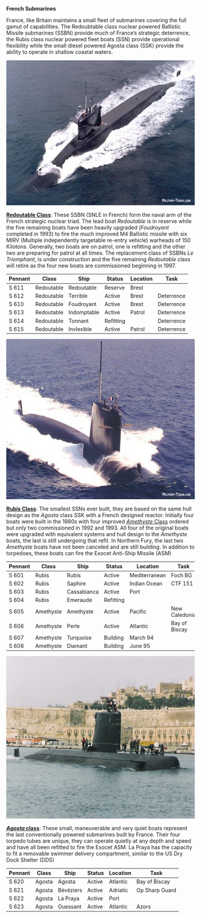 **French Submarines**

France, like Britain maintains a small fleet of submarines covering the
full gamut of capabilities. The Redoubtable class nuclear powered
Ballistic Missile submarines (SSBN) provide much of France’s strategic
deterrence, the Rubis class nuclear powered fleet boats (SSN) provide
operational flexibility while the small diesel powered Agosta class
(SSK) provide the ability to operate in shallow coastal waters.

<img src="/assets\images\nato\fr\navy\submarines\image1.jpeg" style="width:6.5in;height:4.04022in" alt="C:\Users\Bart\Pictures\NF Web\le_redoutable_class.jpg" />

[**Redoutable
Class**](https://en.wikipedia.org/wiki/Redoutable-class_submarine_(1967)):
These SSBN (SNLE in French) form the naval arm of the French strategic
nuclear triad. The lead boat *Redoutable* is in reserve while the five
remaining boats have been heavily upgraded (*Foudroyant* completed in
1993) to fire the much improved M4 Ballistic missile with six MIRV
(Multiple independently targetable re-entry vehicle) warheads of 150
Kilotons. Generally, two boats are on patrol, one is refitting and the
other two are preparing for patrol at all times. The replacement class
of SSBNs *Le Triomphant*, is under construction and the five remaining
*Redoutable* class will retire as the four new boats are commissioned
beginning in 1997.

| **Pennant** | **Class**  | **Ship**    | **Status** | **Location** | **Task**   |
|-------------|------------|-------------|------------|--------------|------------|
| S 611       | Redoutable | Redoutable  | Reserve    | Brest        |            |
| S 612       | Redoutable | Terrible    | Active     | Brest        | Deterrence |
| S 610       | Redoutable | Foudroyant  | Active     | Brest        | Deterrence |
| S 613       | Redoutable | Indomptable | Active     | Patrol       | Deterrence |
| S 614       | Redoutable | Tonnant     | Refitting  |              | Deterrence |
| S 615       | Redoutable | Invlexible  | Active     | Patrol       | Deterrence |

<img src="/assets\images\nato\fr\navy\submarines\image2.jpg" style="width:6.5in;height:4.4632in" />

[**Rubis Class**](http://www.military-today.com/navy/rubis_class.htm):
The smallest SSNs ever built, they are based on the same hull design as
the *Agosta* class SSK with a French designed reactor. Initially four
boats were built in the 1980s with four improved [*Amethyste*
Class](http://www.military-today.com/navy/amethyste_class.htm) ordered
but only two commissioned in 1992 and 1993. All four of the original
boats were upgraded with equivalent systems and hull design to the
*Amethyste* boats, the last is still undergoing that refit. In Northern
Fury, the last two *Amethyste* boats have not been canceled and are
still building. In addition to torpedoes, these boats can fire the
Exocet Anti-Ship Missile (ASM)

| **Pennant** | **Class** | **Ship**    | **Status** | **Location**  | **Task**      |
|-------------|-----------|-------------|------------|---------------|---------------|
| S 601       | Rubis     | Rubis       | Active     | Mediterranean | Foch BG       |
| S 602       | Rubis     | Saphire     | Active     | Indian Ocean  | CTF 151       |
| S 603       | Rubis     | Cassabianca | Active     | Port          |               |
| S 604       | Rubis     | Emeraude    | Refitting  |               |               |
| S 605       | Amethyste | Amethyste   | Active     | Pacific       | New Caledonia |
| S 606       | Amethyste | Perle       | Active     | Atlantic      | Bay of Biscay |
| S 607       | Amethyste | Turquoise   | Building   | March 94      |               |
| S 608       | Amethyste | Diamant     | Building   | June 95       |               |

<img src="/assets\images\nato\fr\navy\submarines\image3.jpg" style="width:6.5in;height:4.53056in" />

[***Agosta*
class**](http://www.military-today.com/navy/agosta_class.htm): These
small, maneuverable and very quiet boats represent the last
conventionally powered submarines built by France. Their four torpedo
tubes are unique, they can operate quietly at any depth and speed and
have all been refitted to fire the Exocet ASM. La Praya has the capacity
to fit a removable swimmer delivery compartment, similar to the US Dry
Dock Shelter (DDS)

| **Pennant** | **Class** | **Ship**  | **Status** | **Location** | **Task**       |
|-------------|-----------|-----------|------------|--------------|----------------|
| S 620       | Agosta    | Agosta    | Active     | Atlantic     | Bay of Biscay  |
| S 621       | Agosta    | Bévéziers | Active     | Adriatic     | Op Sharp Guard |
| S 622       | Agosta    | La Praya  | Active     | Port         |                |
| S 623       | Agosta    | Ouessant  | Active     | Atlantic     | Azors          |
